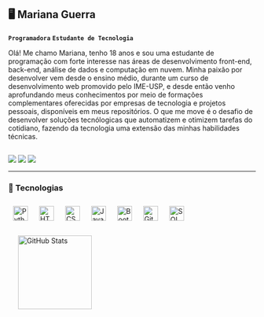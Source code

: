 ## 🖥️ Mariana Guerra

**`Programadora`** **`Estudante de Tecnologia`**

Olá! Me chamo Mariana, tenho 18 anos e sou uma estudante de programação com forte interesse nas áreas de desenvolvimento front-end, back-end, análise de dados e computação em nuvem. Minha paixão por desenvolver vem desde o ensino médio, durante um curso de desenvolvimento web promovido pelo IME-USP, e desde então venho aprofundando meus conhecimentos por meio de formações complementares oferecidas por empresas de tecnologia e projetos pessoais, disponíveis em meus repositórios. O que me move é o desafio de desenvolver soluções tecnólogicas que automatizem e otimizem tarefas do cotidiano, fazendo da tecnologia uma extensão das minhas habilidades técnicas.
  
  ##
 
<div> 
  <a href="https://www.linkedin.com/in/marianahguerra" target="_blank"><img src="https://img.shields.io/badge/-LinkedIn-%230077B5?style=for-the-badge&logo=linkedin&logoColor=white" target="_blank"></a> 
  <a href = "mailto:marianahguerra@gmail.com"><img src="https://img.shields.io/badge/-Gmail-404055?style=for-the-badge&logo=gmail&logoColor=E75F7F" target="_blank"></a>
 <a href="https://discordapp.com/users/678731839858540576" target="_blank"><img src="https://img.shields.io/badge/Discord-7748C1?style=for-the-badge&logo=discord&logoColor=white" target="_blank"></a>
</div>

---

### 🤖 Tecnologias

<img 
    align="left" 
    alt="Python" 
    title="Python"
    width="30px" 
    style="padding: 10px;" 
    src="https://cdn.jsdelivr.net/gh/devicons/devicon@latest/icons/python/python-original.svg" 
/>
<img 
    align="left" 
    alt="HTML"
    title="HTML" 
    width="30px" 
    style="padding: 10px;" 
    src="https://cdn.jsdelivr.net/gh/devicons/devicon@latest/icons/html5/html5-original.svg" 
/>
<img 
    align="left" 
    alt="CSS" 
    title="CSS"
    width="30px" 
    style="padding: 10px;" 
    src="https://cdn.jsdelivr.net/gh/devicons/devicon@latest/icons/css3/css3-original.svg" 
/>
<img 
    align="left" 
    alt="JavaScript" 
    title="JavaScript"
    width="30px" 
    style="padding: 10px;" 
    src="https://cdn.jsdelivr.net/gh/devicons/devicon@latest/icons/javascript/javascript-original.svg" 
/>
<img 
    align="left" 
    alt="Bootstrap"
    title="Bootstrap" 
    width="30px" 
    style="padding: 10px;" 
    src="https://cdn.jsdelivr.net/gh/devicons/devicon@latest/icons/bootstrap/bootstrap-original.svg" 
/>
<img 
    align="left" 
    alt="Git" 
    title="Git"
    width="30px" 
    style="padding: 10px;" 
    src="https://cdn.jsdelivr.net/gh/devicons/devicon@latest/icons/git/git-original.svg" 
/>
<img 
    align="left" 
    alt="SQL" 
    title="SQL"
    width="30px" 
    style="padding: 10px;" 
    src="https://cdn.jsdelivr.net/gh/devicons/devicon@latest/icons/sqldeveloper/sqldeveloper-original.svg" 
/>

<br><br>

<p>
  <img 
        align="left" 
        alt="GitHub Stats" 
        height="150"
        style="padding: 20px;" 
        src="https://github-readme-stats.vercel.app/api/top-langs/?username=marihguerra&theme=dracula&layout=compact&custom_title=Linguagens+mais+utilizadas&langs_count=9" 
    />
</p>
